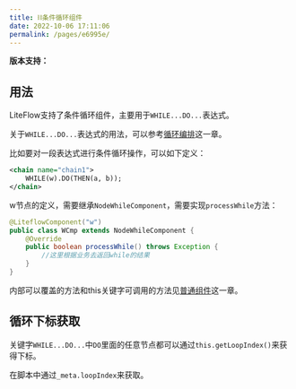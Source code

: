 ```yaml
---
title: ⛓条件循环组件
date: 2022-10-06 17:11:06
permalink: /pages/e6995e/
---
```


**版本支持：**<Badge text="v2.9.0+" vertical="middle"/>

## 用法

LiteFlow支持了条件循环组件，主要用于`WHILE...DO...`表达式。

关于`WHILE...DO...`表达式的用法，可以参考[循环编排](/pages/fbf715/)这一章。

比如要对一段表达式进行条件循环操作，可以如下定义：

```xml
<chain name="chain1">
    WHILE(w).DO(THEN(a, b));
</chain>
```

w节点的定义，需要继承`NodeWhileComponent`，需要实现`processWhile`方法：

```java
@LiteflowComponent("w")
public class WCmp extends NodeWhileComponent {
    @Override
    public boolean processWhile() throws Exception {
        //这里根据业务去返回while的结果
    }
}
```

内部可以覆盖的方法和this关键字可调用的方法见[普通组件](/pages/8486fb/)这一章。

## 循环下标获取

关键字`WHILE...DO...`中`DO`里面的任意节点都可以通过`this.getLoopIndex()`来获得下标。

在脚本中通过`_meta.loopIndex`来获取。